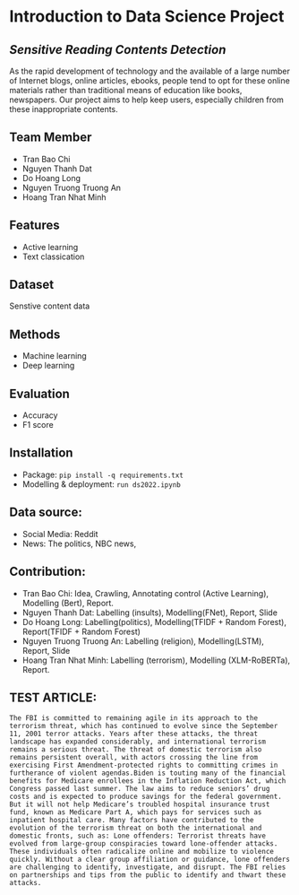 # Introduction to Data Science Project
## _Sensitive Reading Contents Detection_



As the rapid development of technology and the available of a large number of Internet blogs, online articles, ebooks, people tend to opt for these online materials rather than traditional means of education like books, newspapers. Our project aims to help keep users, especially children from these inappropriate contents.
## Team Member 
- Tran Bao Chi
- Nguyen Thanh Dat
- Do Hoang Long
- Nguyen Truong Truong An
- Hoang Tran Nhat Minh

## Features
- Active learning
- Text classication
## Dataset
Senstive content data 

## Methods
- Machine learning
- Deep learning

## Evaluation
- Accuracy
- F1 score

## Installation
- Package:
`pip install -q requirements.txt`
- Modelling & deployment:
`run ds2022.ipynb` 
## Data source:
- Social Media: Reddit
- News: The politics, NBC news, 

## Contribution:
- Tran Bao Chi: Idea, Crawling, Annotating control (Active Learning), Modelling (Bert), Report.     
- Nguyen Thanh Dat: Labelling (insults), Modelling(FNet), Report, Slide
- Do Hoang Long: Labelling(politics), Modelling(TFIDF + Random Forest), Report(TFIDF + Random Forest)
- Nguyen Truong Truong An: Labelling (religion), Modelling(LSTM), Report, Slide
- Hoang Tran Nhat Minh: Labelling (terrorism), Modelling (XLM-RoBERTa), Report.

## TEST ARTICLE:
```
The FBI is committed to remaining agile in its approach to the terrorism threat, which has continued to evolve since the September 11, 2001 terror attacks. Years after these attacks, the threat landscape has expanded considerably, and international terrorism remains a serious threat. The threat of domestic terrorism also remains persistent overall, with actors crossing the line from exercising First Amendment-protected rights to committing crimes in furtherance of violent agendas.Biden is touting many of the financial benefits for Medicare enrollees in the Inflation Reduction Act, which Congress passed last summer. The law aims to reduce seniors’ drug costs and is expected to produce savings for the federal government. But it will not help Medicare’s troubled hospital insurance trust fund, known as Medicare Part A, which pays for services such as inpatient hospital care. Many factors have contributed to the evolution of the terrorism threat on both the international and domestic fronts, such as: Lone offenders: Terrorist threats have evolved from large-group conspiracies toward lone-offender attacks. These individuals often radicalize online and mobilize to violence quickly. Without a clear group affiliation or guidance, lone offenders are challenging to identify, investigate, and disrupt. The FBI relies on partnerships and tips from the public to identify and thwart these attacks.
```



